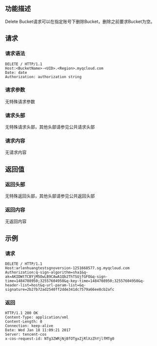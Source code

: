 ## 功能描述
Delete Bucket请求可以在指定账号下删除Bucket，删除之前要求Bucket为空。

## 请求

### 请求语法

```Http
DELETE / HTTP/1.1
Host:<BucketName>-<UID>.<Region>.myqcloud.com
Date: date
Authorization: authorization string
```

### 请求参数

无特殊请求参数

### 请求头部

无特殊请求头部，其他头部请参见公共请求头部

### 请求内容

无请求内容

## 返回值

### 返回头部

无特殊返回头部，其他头部请参见公共返回头部

### 返回内容

无返回内容

## 示例

### 请求

```HTTP
DELETE / HTTP/1.1
Host:arlenhuangtestsgnoversion-1251668577.sg.myqcloud.com
Authorization:q-sign-algorithm=sha1&q-ak=AKIDWtTCBYjM5OwLB9CAwA1Qb2ThTSUjfGFO&q-sign-time=1484708950;32557604950&q-key-time=1484708950;32557604950&q-header-list=host&q-url-param-list=&q-signature=2b27b72ad2540ff2dde341dc7579a66ee8cb2afc
```

### 返回

```HTTP
HTTP/1.1 200 OK
Content-Type: application/xml
Content-Length: 0
Connection: keep-alive
Date: Wed Jan 18 11:09:21 2017
Server: tencent-cos
x-cos-request-id: NTg3ZWRjNjBfOTgxZjRlXzZhYjlfMTg0
```

